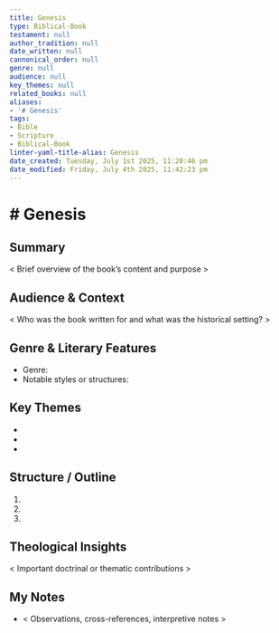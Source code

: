 ```yaml
---
title: Genesis
type: Biblical-Book
testament: null
author_tradition: null
date_written: null
cannonical_order: null
genre: null
audience: null
key_themes: null
related_books: null
aliases:
- '# Genesis'
tags:
- Bible
- Scripture
- Biblical-Book
linter-yaml-title-alias: Genesis
date_created: Tuesday, July 1st 2025, 11:20:46 pm
date_modified: Friday, July 4th 2025, 11:42:23 pm
---
```


# # Genesis

## Summary
< Brief overview of the book’s content and purpose >

## Audience & Context
< Who was the book written for and what was the historical setting? >

## Genre & Literary Features
- Genre:  
- Notable styles or structures:  

## Key Themes
- 
- 
- 

## Structure / Outline
1.  
2.  
3.  

## Theological Insights
< Important doctrinal or thematic contributions >


## My Notes
- < Observations, cross-references, interpretive notes >
